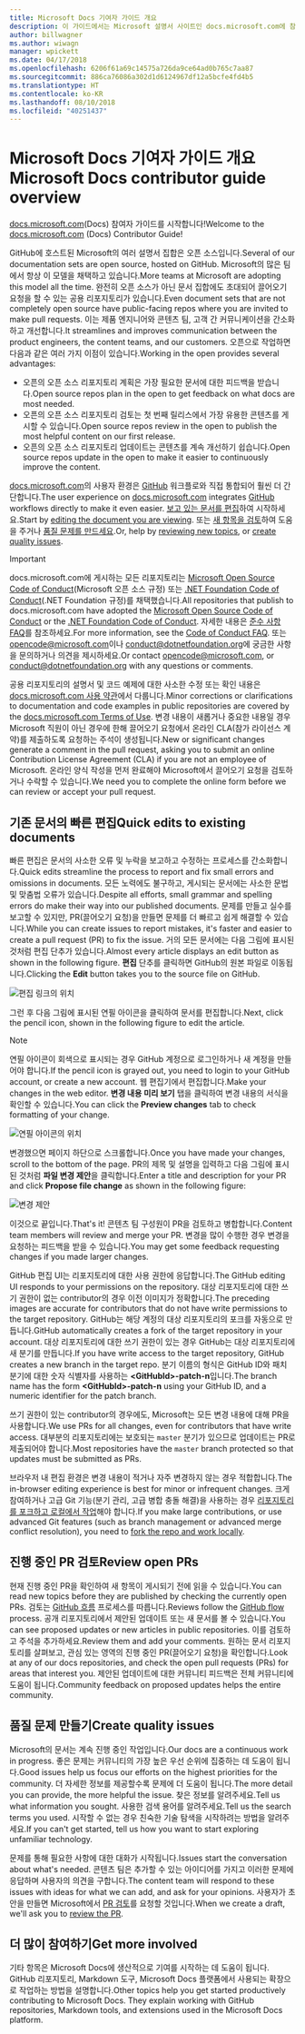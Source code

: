 ```yaml
---
title: Microsoft Docs 기여자 가이드 개요
description: 이 가이드에서는 Microsoft 설명서 사이트인 docs.microsoft.com에 참여할 수 있는 방법에 대해 설명합니다.
author: billwagner
ms.author: wiwagn
manager: wpickett
ms.date: 04/17/2018
ms.openlocfilehash: 6206f61a69c14575a726da9ce64ad0b765c7aa87
ms.sourcegitcommit: 886ca76086a302d1d6124967df12a5bcfe4fd4b5
ms.translationtype: HT
ms.contentlocale: ko-KR
ms.lasthandoff: 08/10/2018
ms.locfileid: "40251437"
---
```

# <a name="microsoft-docs-contributor-guide-overview"></a><span data-ttu-id="16a4a-103">Microsoft Docs 기여자 가이드 개요</span><span class="sxs-lookup"><span data-stu-id="16a4a-103">Microsoft Docs contributor guide overview</span></span>

<span data-ttu-id="16a4a-104">[docs.microsoft.com](https://docs.microsoft.com)(Docs) 참여자 가이드를 시작합니다!</span><span class="sxs-lookup"><span data-stu-id="16a4a-104">Welcome to the [docs.microsoft.com](https://docs.microsoft.com) (Docs) Contributor Guide!</span></span>

<span data-ttu-id="16a4a-105">GitHub에 호스트된 Microsoft의 여러 설명서 집합은 오픈 소스입니다.</span><span class="sxs-lookup"><span data-stu-id="16a4a-105">Several of our documentation sets are open source, hosted on GitHub.</span></span> <span data-ttu-id="16a4a-106">Microsoft의 많은 팀에서 항상 이 모델을 채택하고 있습니다.</span><span class="sxs-lookup"><span data-stu-id="16a4a-106">More teams at Microsoft are adopting this model all the time.</span></span> <span data-ttu-id="16a4a-107">완전히 오픈 소스가 아닌 문서 집합에도 초대되어 끌어오기 요청을 할 수 있는 공용 리포지토리가 있습니다.</span><span class="sxs-lookup"><span data-stu-id="16a4a-107">Even document sets that are not completely open source have public-facing repos where you are invited to make pull requests.</span></span> <span data-ttu-id="16a4a-108">이는 제품 엔지니어와 콘텐츠 팀, 고객 간 커뮤니케이션을 간소화하고 개선합니다.</span><span class="sxs-lookup"><span data-stu-id="16a4a-108">It streamlines and improves communication between the product engineers, the content teams, and our customers.</span></span> <span data-ttu-id="16a4a-109">오픈으로 작업하면 다음과 같은 여러 가지 이점이 있습니다.</span><span class="sxs-lookup"><span data-stu-id="16a4a-109">Working in the open provides several advantages:</span></span>

- <span data-ttu-id="16a4a-110">오픈의 오픈 소스 리포지토리 계획은 가장 필요한 문서에 대한 피드백을 받습니다.</span><span class="sxs-lookup"><span data-stu-id="16a4a-110">Open source repos plan in the open to get feedback on what docs are most needed.</span></span>
- <span data-ttu-id="16a4a-111">오픈의 오픈 소스 리포지토리 검토는 첫 번째 릴리스에서 가장 유용한 콘텐츠를 게시할 수 있습니다.</span><span class="sxs-lookup"><span data-stu-id="16a4a-111">Open source repos review in the open to publish the most helpful content on our first release.</span></span>
- <span data-ttu-id="16a4a-112">오픈의 오픈 소스 리포지토리 업데이트는 콘텐츠를 계속 개선하기 쉽습니다.</span><span class="sxs-lookup"><span data-stu-id="16a4a-112">Open source repos update in the open to make it easier to continuously improve the content.</span></span>

<span data-ttu-id="16a4a-113">[docs.microsoft.com](https://docs.microsoft.com)의 사용자 환경은 [GitHub](https://github.com) 워크플로와 직접 통합되어 훨씬 더 간단합니다.</span><span class="sxs-lookup"><span data-stu-id="16a4a-113">The user experience on [docs.microsoft.com](https://docs.microsoft.com) integrates [GitHub](https://github.com) workflows directly to make it even easier.</span></span> <span data-ttu-id="16a4a-114">[보고 있는 문서를 편집](#quick-edits-to-existing-documents)하여 시작하세요.</span><span class="sxs-lookup"><span data-stu-id="16a4a-114">Start by [editing the document you are viewing](#quick-edits-to-existing-documents).</span></span> <span data-ttu-id="16a4a-115">또는 [새 항목을 검토](#review-open-prs)하여 도움을 주거나 [품질 문제를 만드세요](#create-quality-issues).</span><span class="sxs-lookup"><span data-stu-id="16a4a-115">Or, help by [reviewing new topics](#review-open-prs), or [create quality issues](#create-quality-issues).</span></span>

> [!IMPORTANT]
> <span data-ttu-id="16a4a-116">docs.microsoft.com에 게시하는 모든 리포지토리는 [Microsoft Open Source Code of Conduct](https://opensource.microsoft.com/codeofconduct/)(Microsoft 오픈 소스 규정) 또는 [.NET Foundation Code of Conduct](https://dotnetfoundation.org/code-of-conduct)(.NET Foundation 규정)를 채택했습니다.</span><span class="sxs-lookup"><span data-stu-id="16a4a-116">All repositories that publish to docs.microsoft.com have adopted the [Microsoft Open Source Code of Conduct](https://opensource.microsoft.com/codeofconduct/) or the [.NET Foundation Code of Conduct](https://dotnetfoundation.org/code-of-conduct).</span></span> <span data-ttu-id="16a4a-117">자세한 내용은 [준수 사항 FAQ](https://opensource.microsoft.com/codeofconduct/faq/)를 참조하세요.</span><span class="sxs-lookup"><span data-stu-id="16a4a-117">For more information, see the [Code of Conduct FAQ](https://opensource.microsoft.com/codeofconduct/faq/).</span></span> <span data-ttu-id="16a4a-118">또는 [opencode@microsoft.com](mailto:opencode@microsoft.com)이나 [conduct@dotnetfoundation.org](mailto:conduct@dotnetfoundation.org)에 궁금한 사항을 문의하거나 의견을 제시하세요.</span><span class="sxs-lookup"><span data-stu-id="16a4a-118">Or contact [opencode@microsoft.com](mailto:opencode@microsoft.com), or [conduct@dotnetfoundation.org](mailto:conduct@dotnetfoundation.org) with any questions or comments.</span></span><br>
>
> <span data-ttu-id="16a4a-119">공용 리포지토리의 설명서 및 코드 예제에 대한 사소한 수정 또는 확인 내용은 [docs.microsoft.com 사용 약관](https://docs.microsoft.com/legal/termsofuse)에서 다룹니다.</span><span class="sxs-lookup"><span data-stu-id="16a4a-119">Minor corrections or clarifications to documentation and code examples in public repositories are covered by the [docs.microsoft.com Terms of Use](https://docs.microsoft.com/legal/termsofuse).</span></span> <span data-ttu-id="16a4a-120">변경 내용이 새롭거나 중요한 내용일 경우 Microsoft 직원이 아닌 경우에 한해 끌어오기 요청에서 온라인 CLA(참가 라이선스 계약)를 제출하도록 요청하는 주석이 생성됩니다.</span><span class="sxs-lookup"><span data-stu-id="16a4a-120">New or significant changes generate a comment in the pull request, asking you to submit an online Contribution License Agreement (CLA) if you are not an employee of Microsoft.</span></span> <span data-ttu-id="16a4a-121">온라인 양식 작성을 먼저 완료해야 Microsoft에서 끌어오기 요청을 검토하거나 수락할 수 있습니다.</span><span class="sxs-lookup"><span data-stu-id="16a4a-121">We need you to complete the online form before we can review or accept your pull request.</span></span>

## <a name="quick-edits-to-existing-documents"></a><span data-ttu-id="16a4a-122">기존 문서의 빠른 편집</span><span class="sxs-lookup"><span data-stu-id="16a4a-122">Quick edits to existing documents</span></span>

<span data-ttu-id="16a4a-123">빠른 편집은 문서의 사소한 오류 및 누락을 보고하고 수정하는 프로세스를 간소화합니다.</span><span class="sxs-lookup"><span data-stu-id="16a4a-123">Quick edits streamline the process to report and fix small errors and omissions in documents.</span></span> <span data-ttu-id="16a4a-124">모든 노력에도 불구하고, 게시되는 문서에는 사소한 문법 및 맞춤법 오류가 있습니다.</span><span class="sxs-lookup"><span data-stu-id="16a4a-124">Despite all efforts, small grammar and spelling errors do make their way into our published documents.</span></span> <span data-ttu-id="16a4a-125">문제를 만들고 실수를 보고할 수 있지만, PR(끌어오기 요청)을 만들면 문제를 더 빠르고 쉽게 해결할 수 있습니다.</span><span class="sxs-lookup"><span data-stu-id="16a4a-125">While you can create issues to report mistakes, it's faster and easier to create a pull request (PR) to fix the issue.</span></span> <span data-ttu-id="16a4a-126">거의 모든 문서에는 다음 그림에 표시된 것처럼 편집 단추가 있습니다.</span><span class="sxs-lookup"><span data-stu-id="16a4a-126">Almost every article displays an edit button as shown in the following figure.</span></span> <span data-ttu-id="16a4a-127">**편집** 단추를 클릭하면 GitHub의 원본 파일로 이동됩니다.</span><span class="sxs-lookup"><span data-stu-id="16a4a-127">Clicking the **Edit** button takes you to the source file on GitHub.</span></span>

![편집 링크의 위치](./media/index/edit-article.png)

<span data-ttu-id="16a4a-129">그런 후 다음 그림에 표시된 연필 아이콘을 클릭하여 문서를 편집합니다.</span><span class="sxs-lookup"><span data-stu-id="16a4a-129">Next, click the pencil icon, shown in the following figure to edit the article.</span></span>

> [!NOTE]
> <span data-ttu-id="16a4a-130">연필 아이콘이 회색으로 표시되는 경우 GitHub 계정으로 로그인하거나 새 계정을 만들어야 합니다.</span><span class="sxs-lookup"><span data-stu-id="16a4a-130">If the pencil icon is grayed out, you need to login to your GitHub account, or create a new account.</span></span> <span data-ttu-id="16a4a-131">웹 편집기에서 편집합니다.</span><span class="sxs-lookup"><span data-stu-id="16a4a-131">Make your changes in the web editor.</span></span> <span data-ttu-id="16a4a-132">**변경 내용 미리 보기** 탭을 클릭하여 변경 내용의 서식을 확인할 수 있습니다.</span><span class="sxs-lookup"><span data-stu-id="16a4a-132">You can click the **Preview changes** tab to check formatting of your change.</span></span>

![연필 아이콘의 위치](./media/index/editicon.png)

<span data-ttu-id="16a4a-134">변경했으면 페이지 하단으로 스크롤합니다.</span><span class="sxs-lookup"><span data-stu-id="16a4a-134">Once you have made your changes, scroll to the bottom of the page.</span></span> <span data-ttu-id="16a4a-135">PR의 제목 및 설명을 입력하고 다음 그림에 표시된 것처럼 **파일 변경 제안**을 클릭합니다.</span><span class="sxs-lookup"><span data-stu-id="16a4a-135">Enter a title and description for your PR and click **Propose file change** as shown in the following figure:</span></span>

![변경 제안](./media/index/submit-pull-request.png)

<span data-ttu-id="16a4a-137">이것으로 끝입니다.</span><span class="sxs-lookup"><span data-stu-id="16a4a-137">That's it!</span></span> <span data-ttu-id="16a4a-138">콘텐츠 팀 구성원이 PR을 검토하고 병합합니다.</span><span class="sxs-lookup"><span data-stu-id="16a4a-138">Content team members will review and merge your PR.</span></span> <span data-ttu-id="16a4a-139">변경을 많이 수행한 경우 변경을 요청하는 피드백을 받을 수 있습니다.</span><span class="sxs-lookup"><span data-stu-id="16a4a-139">You may get some feedback requesting changes if you made larger changes.</span></span>

<span data-ttu-id="16a4a-140">GitHub 편집 UI는 리포지토리에 대한 사용 권한에 응답합니다.</span><span class="sxs-lookup"><span data-stu-id="16a4a-140">The GitHub editing UI responds to your permissions on the repository.</span></span> <span data-ttu-id="16a4a-141">대상 리포지토리에 대한 쓰기 권한이 없는 contributor의 경우 이전 이미지가 정확합니다.</span><span class="sxs-lookup"><span data-stu-id="16a4a-141">The preceding images are accurate for contributors that do not have write permissions to the target repository.</span></span> <span data-ttu-id="16a4a-142">GitHub는 해당 계정의 대상 리포지토리의 포크를 자동으로 만듭니다.</span><span class="sxs-lookup"><span data-stu-id="16a4a-142">GitHub automatically creates a fork of the target repository in your account.</span></span> <span data-ttu-id="16a4a-143">대상 리포지토리에 대한 쓰기 권한이 있는 경우 GitHub는 대상 리포지토리에 새 분기를 만듭니다.</span><span class="sxs-lookup"><span data-stu-id="16a4a-143">If you have write access to the target repository, GitHub creates a new branch in the target repo.</span></span> <span data-ttu-id="16a4a-144">분기 이름의 형식은 GitHub ID와 패치 분기에 대한 숫자 식별자를 사용하는 **\<GitHubId\>-patch-n**입니다.</span><span class="sxs-lookup"><span data-stu-id="16a4a-144">The branch name has the form **\<GitHubId\>-patch-n** using your GitHub ID, and a numeric identifier for the patch branch.</span></span>

<span data-ttu-id="16a4a-145">쓰기 권한이 있는 contributor의 경우에도, Microsoft는 모든 변경 내용에 대해 PR을 사용합니다.</span><span class="sxs-lookup"><span data-stu-id="16a4a-145">We use PRs for all changes, even for contributors that have write access.</span></span> <span data-ttu-id="16a4a-146">대부분의 리포지토리에는 보호되는 `master` 분기가 있으므로 업데이트는 PR로 제출되어야 합니다.</span><span class="sxs-lookup"><span data-stu-id="16a4a-146">Most repositories have the `master` branch protected so that updates must be submitted as PRs.</span></span>

<span data-ttu-id="16a4a-147">브라우저 내 편집 환경은 변경 내용이 적거나 자주 변경하지 않는 경우 적합합니다.</span><span class="sxs-lookup"><span data-stu-id="16a4a-147">The in-browser editing experience is best for minor or infrequent changes.</span></span> <span data-ttu-id="16a4a-148">크게 참여하거나 고급 Git 기능(분기 관리, 고급 병합 충돌 해결)을 사용하는 경우 [리포지토리를 포크하고 로컬에서 작업](how-to-write-workflows-major.md)해야 합니다.</span><span class="sxs-lookup"><span data-stu-id="16a4a-148">If you make large contributions, or use advanced Git features (such as branch management or advanced merge conflict resolution), you need to [fork the repo and work locally](how-to-write-workflows-major.md).</span></span>

## <a name="review-open-prs"></a><span data-ttu-id="16a4a-149">진행 중인 PR 검토</span><span class="sxs-lookup"><span data-stu-id="16a4a-149">Review open PRs</span></span>

<span data-ttu-id="16a4a-150">현재 진행 중인 PR을 확인하여 새 항목이 게시되기 전에 읽을 수 있습니다.</span><span class="sxs-lookup"><span data-stu-id="16a4a-150">You can read new topics before they are published by checking the currently open PRs.</span></span> <span data-ttu-id="16a4a-151">검토는 [GitHub 흐름](https://guides.github.com/introduction/flow/) 프로세스를 따릅니다.</span><span class="sxs-lookup"><span data-stu-id="16a4a-151">Reviews follow the [GitHub flow](https://guides.github.com/introduction/flow/) process.</span></span> <span data-ttu-id="16a4a-152">공개 리포지토리에서 제안된 업데이트 또는 새 문서를 볼 수 있습니다.</span><span class="sxs-lookup"><span data-stu-id="16a4a-152">You can see proposed updates or new articles in public repositories.</span></span> <span data-ttu-id="16a4a-153">이를 검토하고 주석을 추가하세요.</span><span class="sxs-lookup"><span data-stu-id="16a4a-153">Review them and add your comments.</span></span> <span data-ttu-id="16a4a-154">원하는 문서 리포지토리를 살펴보고, 관심 있는 영역의 진행 중인 PR(끌어오기 요청)을 확인합니다.</span><span class="sxs-lookup"><span data-stu-id="16a4a-154">Look at any of our docs repositories, and check the open pull requests (PRs) for areas that interest you.</span></span> <span data-ttu-id="16a4a-155">제안된 업데이트에 대한 커뮤니티 피드백은 전체 커뮤니티에 도움이 됩니다.</span><span class="sxs-lookup"><span data-stu-id="16a4a-155">Community feedback on proposed updates helps the entire community.</span></span>

## <a name="create-quality-issues"></a><span data-ttu-id="16a4a-156">품질 문제 만들기</span><span class="sxs-lookup"><span data-stu-id="16a4a-156">Create quality issues</span></span>

<span data-ttu-id="16a4a-157">Microsoft의 문서는 계속 진행 중인 작업입니다.</span><span class="sxs-lookup"><span data-stu-id="16a4a-157">Our docs are a continuous work in progress.</span></span> <span data-ttu-id="16a4a-158">좋은 문제는 커뮤니티의 가장 높은 우선 순위에 집중하는 데 도움이 됩니다.</span><span class="sxs-lookup"><span data-stu-id="16a4a-158">Good issues help us focus our efforts on the highest priorities for the community.</span></span> <span data-ttu-id="16a4a-159">더 자세한 정보를 제공할수록 문제에 더 도움이 됩니다.</span><span class="sxs-lookup"><span data-stu-id="16a4a-159">The more detail you can provide, the more helpful the issue.</span></span> <span data-ttu-id="16a4a-160">찾은 정보를 알려주세요.</span><span class="sxs-lookup"><span data-stu-id="16a4a-160">Tell us what information you sought.</span></span> <span data-ttu-id="16a4a-161">사용한 검색 용어를 알려주세요.</span><span class="sxs-lookup"><span data-stu-id="16a4a-161">Tell us the search terms you used.</span></span> <span data-ttu-id="16a4a-162">시작할 수 없는 경우 친숙한 기술 탐색을 시작하려는 방법을 알려주세요.</span><span class="sxs-lookup"><span data-stu-id="16a4a-162">If you can't get started, tell us how you want to start exploring unfamiliar technology.</span></span>

<span data-ttu-id="16a4a-163">문제를 통해 필요한 사항에 대한 대화가 시작됩니다.</span><span class="sxs-lookup"><span data-stu-id="16a4a-163">Issues start the conversation about what's needed.</span></span> <span data-ttu-id="16a4a-164">콘텐츠 팀은 추가할 수 있는 아이디어를 가지고 이러한 문제에 응답하며 사용자의 의견을 구합니다.</span><span class="sxs-lookup"><span data-stu-id="16a4a-164">The content team will respond to these issues with ideas for what we can add, and ask for your opinions.</span></span> <span data-ttu-id="16a4a-165">사용자가 초안을 만들면 Microsoft에서 [PR 검토](#review-open-prs)를 요청할 것입니다.</span><span class="sxs-lookup"><span data-stu-id="16a4a-165">When we create a draft, we'll ask you to [review the PR](#review-open-prs).</span></span>

## <a name="get-more-involved"></a><span data-ttu-id="16a4a-166">더 많이 참여하기</span><span class="sxs-lookup"><span data-stu-id="16a4a-166">Get more involved</span></span>

<span data-ttu-id="16a4a-167">기타 항목은 Microsoft Docs에 생산적으로 기여를 시작하는 데 도움이 됩니다. GitHub 리포지토리, Markdown 도구, Microsoft Docs 플랫폼에서 사용되는 확장으로 작업하는 방법을 설명합니다.</span><span class="sxs-lookup"><span data-stu-id="16a4a-167">Other topics help you get started productively contributing to Microsoft Docs. They explain working with GitHub repositories, Markdown tools, and extensions used in the Microsoft Docs platform.</span></span>
